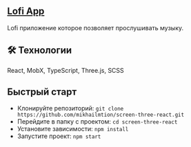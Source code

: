 ## <a href="https://screen-three-react.vercel.app/" target="_blank">Lofi App</a>

Lofi приложение которое позволяет прослушивать музыку.

## :hammer_and_wrench: Технологии
React, MobX, TypeScript, Three.js, SCSS

## Быстрый старт
- Клонируйте репозиторий: `git clone https://github.com/mikhailmtion/screen-three-react.git`
- Перейдите в папку с проектом: `cd screen-three-react`
- Установите зависимости: `npm install`
- Запустите проект: `npm start`
